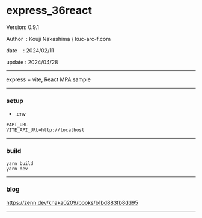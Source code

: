 ﻿# express_36react

 Version: 0.9.1

 Author  : Kouji Nakashima / kuc-arc-f.com

 date    : 2024/02/11

 update : 2024/04/28   

***

express + vite, React MPA sample

***
### setup

* .env
```
#API_URL
VITE_API_URL=http://localhost
```
***
### build

```
yarn build
yarn dev
```

***
### blog

https://zenn.dev/knaka0209/books/b1bd883fb8dd95

***

